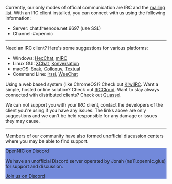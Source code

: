 Currently, our only modes of official communication are IRC and the [mailing list](https://wiki.opennic.org/opennic/mailinglist). With an IRC client installed, you can connect with us using the following information:

- Server: chat.freenode.net:6697 (use SSL)
- Channel: #opennic

---

Need an IRC client? Here's some suggestions for various platforms:

- Windows: [HexChat](https://hexchat.github.io/), [mIRC](http://www.mirc.com/)
- Linux GUI: [XChat](http://www.xchat.org/), [Konversation](https://konversation.kde.org/)
- macOS: [Snak](http://www.snak.com/), [Colloquy](http://colloquy.info/), [Textual](https://www.codeux.com/textual/)
- Command Line: [irssi](https://www.irssi.org/), [WeeChat](https://weechat.org/)

Using a web based system (like ChromeOS)? Check out [KiwiIRC](https://kiwiirc.com/). Want a simple, hosted online solution? Check out [IRCCloud](https://www.irccloud.com/). Want to stay always connected with distributed clients? Check out [Quassel](https://quassel-irc.org/).

We can not support you with your IRC client, contact the developers of the client you're using if you have any issues. The links above are only suggestions and we can't be held responsible for any damage or issues they may cause.

---

Members of our community have also formed unofficial discussion centers where you may be able to find support.

<div class="row">
  <div class="col s12 m6">
    <div class="card" style="background-color: #7289da;">
      <div class="card-content white-text">
        <span class="card-title">OpenNIC on Discord</span>
        <p>We have an unofficial Discord server operated by Jonah (ns11.opennic.glue) for support and discussion.</p>
      </div>
      <div class="card-action">
        <a class="purple-text text-lighten-5" href="https://discord.gg/6qTNcEE">Join us on Discord</a>
      </div>
    </div>
  </div>
</div>

